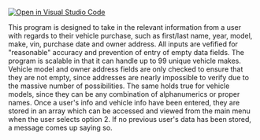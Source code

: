 [![Open in Visual Studio Code](https://classroom.github.com/assets/open-in-vscode-f059dc9a6f8d3a56e377f745f24479a46679e63a5d9fe6f495e02850cd0d8118.svg)](https://classroom.github.com/online_ide?assignment_repo_id=7426415&assignment_repo_type=AssignmentRepo)

This program is designed to take in the relevant information from a user with regards to their vehicle purchase, such as first/last name, year, model, make, vin, purchase date and owner address. All inputs are vefified for "reasonable" accuracy and prevention of entry of empty data fields. The program is scalable in that it can handle up to 99 unique vehicle makes. Vehicle model and owner address fields are only checked to ensure that they are not empty, since addresses are nearly impossible to verify due to the massive number of possibilities. The same holds true for vehicle models, since they can be any combination of alphanumerics or proper names. Once a user's info and vehicle info have been entered, they are stored in an array which can be accessed and viewed from the main menu when the user selects option 2. If no previous user's data has been stored, a message comes up saying so. 
